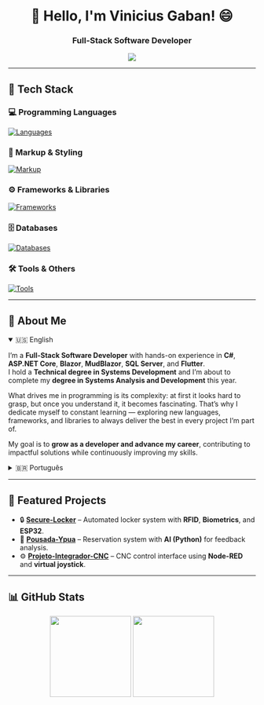 <h1 align="center">👋 Hello, I'm Vinicius Gaban! 😄</h1>
<h3 align="center">Full-Stack Software Developer</h3>

<p align="center">
  <a href="https://www.linkedin.com/in/vinicius-gaban/" target="_blank">
    <img src="https://skillicons.dev/icons?i=linkedin" />
  </a>
</p>

---

## 🚀 Tech Stack  

### 💻 Programming Languages  
[![Languages](https://skillicons.dev/icons?i=cs,java,dart,js,cpp)](https://skillicons.dev)

### 🎨 Markup & Styling  
[![Markup](https://skillicons.dev/icons?i=html,css,bootstrap)](https://skillicons.dev)

### ⚙️ Frameworks & Libraries  
[![Frameworks](https://skillicons.dev/icons?i=dotnet,flutter,react,spring)](https://skillicons.dev)

### 🗄️ Databases  
[![Databases](https://skillicons.dev/icons?i=mysql,sqlite,azure)](https://skillicons.dev)

### 🛠️ Tools & Others  
[![Tools](https://skillicons.dev/icons?i=visualstudio,vscode,docker,git,figma)](https://skillicons.dev)

---

## 📌 About Me  

<details open>
  <summary>🇺🇸 English</summary>

I’m a **Full-Stack Software Developer** with hands-on experience in **C#**, **ASP.NET Core**, **Blazor**, **MudBlazor**, **SQL Server**, and **Flutter**.  
I hold a **Technical degree in Systems Development** and I’m about to complete my **degree in Systems Analysis and Development** this year.  

What drives me in programming is its complexity: at first it looks hard to grasp, but once you understand it, it becomes fascinating. That’s why I dedicate myself to constant learning — exploring new languages, frameworks, and libraries to always deliver the best in every project I’m part of.  

My goal is to **grow as a developer and advance my career**, contributing to impactful solutions while continuously improving my skills.  

</details>

<details>
  <summary>🇧🇷 Português</summary>

Sou **Desenvolvedor de Sistemas Full-Stack**, com experiência prática em **C#**, **ASP.NET Core**, **Blazor**, **MudBlazor**, **SQL Server** e **Flutter**.  
Tenho formação em **Técnico de Desenvolvimento de Sistemas** e estou concluindo este ano a graduação em **Análise e Desenvolvimento de Sistemas**.  

O que me motiva na programação é justamente a sua complexidade: no início parece difícil, mas quando você entende, torna-se algo fascinante. Por isso, me dedico constantemente aos estudos — explorando novas linguagens, frameworks e bibliotecas para sempre entregar o melhor em cada projeto do qual faço parte.  

Meu objetivo é **crescer como desenvolvedor e na minha carreira**, contribuindo com soluções de impacto e evoluindo continuamente minhas habilidades.  

</details>

---

## 💼 Featured Projects  

- 🔒 [**Secure-Locker**](https://github.com/Gaban03/Secure-Locker) – Automated locker system with **RFID**, **Biometrics**, and **ESP32**.  
- 🏨 [**Pousada-Ypua**](https://github.com/SENAISP-Unid601-Projetos/PousadaYpua) – Reservation system with **AI (Python)** for feedback analysis.  
- ⚙️ [**Projeto-Integrador-CNC**](https://github.com/Gaban03/Projeto-Integrador-CNC) – CNC control interface using **Node-RED** and **virtual joystick**.  

---

## 📊 GitHub Stats  
<p align="center">
  <img src="https://github-readme-stats.vercel.app/api?username=Gaban03&show_icons=true&theme=dark" height="165" />
  <img src="https://github-readme-stats.vercel.app/api/top-langs/?username=Gaban03&layout=compact&theme=dark" height="165" />
</p>
